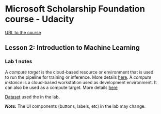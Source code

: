 # Microsoft Scholarship Foundation course - Udacity
[URL to the course](https://classroom.udacity.com/nanodegrees/nd00332)

## Lesson 2: Introduction to Machine Learning

### Lab 1 notes
A _compute target_  is the cloud-based resource or environment that is used to run the pipeline for training or inference. More details [here](https://docs.microsoft.com/en-us/azure/machine-learning/concept-compute-target).
A _compute instance_ is a cloud-based workstation used as development environment. It can also be used as a compute target. More details [here](https://docs.microsoft.com/en-us/azure/machine-learning/concept-compute-instance)


[Dataset](https://introtomlsampledata.blob.core.windows.net/data/nyc-taxi/nyc-taxi-sample-data.cs) used the in the lab.

***Note:*** The UI components (buttons, labels, etc) in the lab may change.
